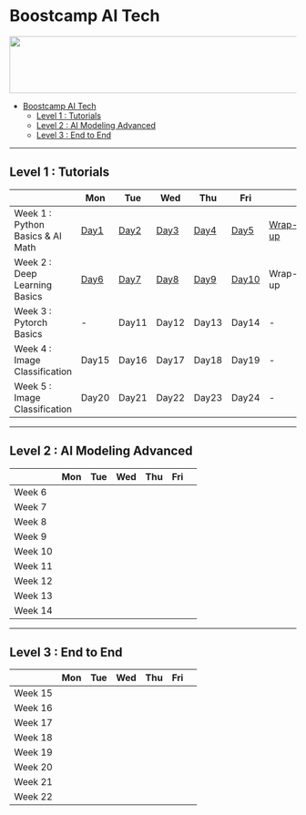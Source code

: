 # Boostcamp AI Tech

<a href="https://boostcamp.connect.or.kr/program_ai.html">
  <img src="https://user-images.githubusercontent.com/35680202/129375838-4684b88b-9c43-40d1-ad43-df761b753fcf.png" width="550" height="100">
</a>

- [Boostcamp AI Tech](#boostcamp-ai-tech)
  - [Level 1 : Tutorials](#level-1--tutorials)
  - [Level 2 : AI Modeling Advanced](#level-2--ai-modeling-advanced)
  - [Level 3 : End to End](#level-3--end-to-end)


***

## Level 1 : Tutorials

|  | Mon | Tue | Wed | Thu | Fri |  |
|--|-----|-----|-----|-----|-----|--|
| Week 1 : Python Basics & AI Math | [Day1](https://github.com/hrxorxm/Boostcamp-AI-Tech-TIL/blob/main/Week1/0802-Level1-Day1.md) | [Day2](https://github.com/hrxorxm/Boostcamp-AI-Tech-TIL/blob/main/Week1/0803-Level1-Day2.md) | [Day3](https://github.com/hrxorxm/Boostcamp-AI-Tech-TIL/blob/main/Week1/0804-Level1-Day3.md) | [Day4](https://github.com/hrxorxm/Boostcamp-AI-Tech-TIL/blob/main/Week1/0805-Level1-Day4.md) | [Day5](https://github.com/hrxorxm/Boostcamp-AI-Tech-TIL/blob/main/Week1/0806-Level1-Day5.md) | [Wrap-up](https://github.com/hrxorxm/Boostcamp-AI-Tech-TIL/blob/main/Week1/0807-Level1-%EB%B3%B4%EC%B6%A9%ED%95%99%EC%8A%B5.md) |
| Week 2 : Deep Learning Basics | [Day6](https://github.com/hrxorxm/Boostcamp-AI-Tech-TIL/blob/main/Week2/0809-Level1-Day6.md) | [Day7](https://github.com/hrxorxm/Boostcamp-AI-Tech-TIL/blob/main/Week2/0810-Level1-Day7.md) | [Day8](https://github.com/hrxorxm/Boostcamp-AI-Tech-TIL/blob/main/Week2/0811-Level1-Day8.md) | [Day9](https://github.com/hrxorxm/Boostcamp-AI-Tech-TIL/blob/main/Week2/0812-Level1-Day9.md) | [Day10](https://github.com/hrxorxm/Boostcamp-AI-Tech-TIL/blob/main/Week2/0813-Level1-Day10.md) | Wrap-up |
| Week 3 : Pytorch Basics |-| Day11 | Day12 | Day13 | Day14 |-|
| Week 4 : Image Classification | Day15 | Day16 | Day17 | Day18 | Day19 |-|
| Week 5 : Image Classification | Day20 | Day21 | Day22 | Day23 | Day24 |-|


***

## Level 2 : AI Modeling Advanced

|  | Mon | Tue | Wed | Thu | Fri |  |
|--|-----|-----|-----|-----|-----|--|
| Week 6 | | | | | | |
| Week 7 | | | | | | |
| Week 8 | | | | | | |
| Week 9 | | | | | | |
| Week 10 | | | | | | |
| Week 11 | | | | | | |
| Week 12 | | | | | | |
| Week 13 | | | | | | |
| Week 14 | | | | | | |


***

## Level 3 : End to End

|  | Mon | Tue | Wed | Thu | Fri |  |
|--|-----|-----|-----|-----|-----|--|
| Week 15 | | | | | | |
| Week 16 | | | | | | |
| Week 17 | | | | | | |
| Week 18 | | | | | | |
| Week 19 | | | | | | |
| Week 20 | | | | | | |
| Week 21 | | | | | | |
| Week 22 | | | | | | |

